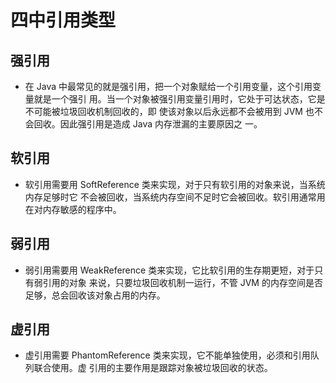 # 四中引用类型
## 强引用
- 在 Java 中最常见的就是强引用，把一个对象赋给一个引用变量，这个引用变量就是一个强引 用。当一个对象被强引用变量引用时，它处于可达状态，它是不可能被垃圾回收机制回收的，即 使该对象以后永远都不会被用到 JVM 也不会回收。因此强引用是造成 Java 内存泄漏的主要原因之 一。

## 软引用
- 软引用需要用 SoftReference 类来实现，对于只有软引用的对象来说，当系统内存足够时它
不会被回收，当系统内存空间不足时它会被回收。软引用通常用在对内存敏感的程序中。


## 弱引用
- 弱引用需要用 WeakReference 类来实现，它比软引用的生存期更短，对于只有弱引用的对象
来说，只要垃圾回收机制一运行，不管 JVM 的内存空间是否足够，总会回收该对象占用的内存。


## 虚引用
-  虚引用需要 PhantomReference 类来实现，它不能单独使用，必须和引用队列联合使用。虚 引用的主要作用是跟踪对象被垃圾回收的状态。
